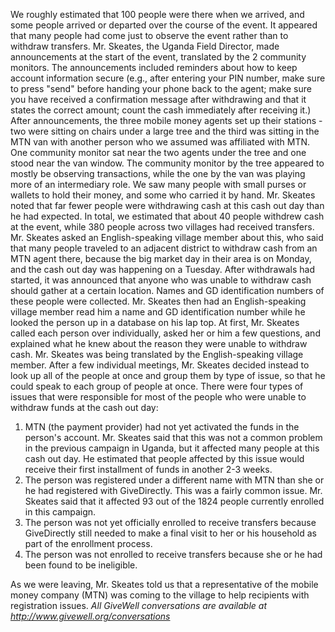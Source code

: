 We roughly estimated that 100 people were there when we arrived, and some people arrived or departed over the course of the event. It appeared that many people had come just to observe the event rather than to withdraw transfers. Mr. Skeates, the Uganda Field Director, made announcements at the start of the event, translated by the 2 community monitors. The announcements included reminders about how to keep account information secure (e.g., after entering your PIN number, make sure to press "send" before handing your phone back to the agent; make sure you have received a confirmation message after withdrawing and that it states the correct amount; count the cash immediately after receiving it.) After announcements, the three mobile money agents set up their stations - two were sitting on chairs under a large tree and the third was sitting in the MTN van with another person who we assumed was affiliated with MTN. One community monitor sat near the two agents under the tree and one stood near the van window. The community monitor by the tree appeared to mostly be observing transactions, while the one by the van was playing more of an intermediary role. We saw many people with small purses or wallets to hold their money, and some who carried it by hand. Mr. Skeates noted that far fewer people were withdrawing cash at this cash out day than he had expected. In total, we estimated that about 40 people withdrew cash at the event, while 380 people across two villages had received transfers. Mr. Skeates asked an English-speaking village member about this, who said that many people traveled to an adjacent district to withdraw cash from an MTN agent there, because the big market day in their area is on Monday, and the cash out day was happening on a Tuesday. After withdrawals had started, it was announced that anyone who was unable to withdraw cash should gather at a certain location. Names and GD identification numbers of these people were collected. Mr. Skeates then had an English-speaking village member read him a name and GD identification number while he looked the person up in a database on his lap top. At first, Mr. Skeates called each person over individually, asked her or him a few questions, and explained what he knew about the reason they were unable to withdraw cash. Mr. Skeates was being translated by the English-speaking village member. After a few individual meetings, Mr. Skeates decided instead to look up all of the people at once and group them by type of issue, so that he could speak to each group of people at once. There were four types of issues that were responsible for most of the people who were unable to withdraw funds at the cash out day:

1. MTN (the payment provider) had not yet activated the funds in the person's account. Mr. Skeates said that this was not a common problem in the previous campaign in Uganda, but it affected many people at this cash out day. He estimated that people affected by this issue would receive their first installment of funds in another 2-3 weeks.
2. The person was registered under a different name with MTN than she or he had registered with GiveDirectly. This was a fairly common issue. Mr. Skeates said that it affected 93 out of the 1824 people currently enrolled in this campaign.
3. The person was not yet officially enrolled to receive transfers because GiveDirectly still needed to make a final visit to her or his household as part of the enrollment process.
4. The person was not enrolled to receive transfers because she or he had been found to be ineligible.

As we were leaving, Mr. Skeates told us that a representative of the mobile money company (MTN) was coming to the village to help recipients with registration issues. _All GiveWell conversations are available at http://www.givewell.org/conversations_
